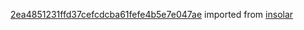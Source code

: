 [2ea4851231ffd37cefcdcba61fefe4b5e7e047ae](https://github.com/insolar/insolar/commit/2ea4851231ffd37cefcdcba61fefe4b5e7e047ae) imported from [insolar](https://github.com/insolar/insolar)
